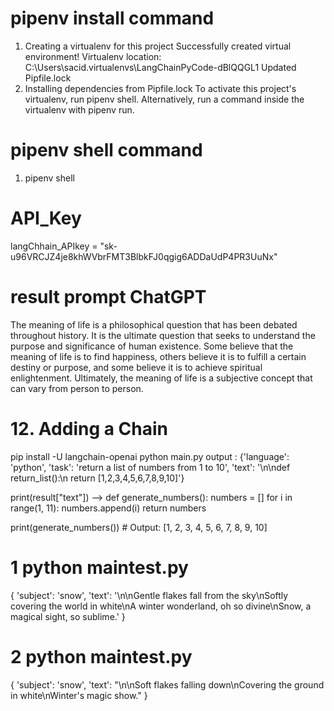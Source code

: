 
# pipenv install command

1. Creating a virtualenv for this project
Successfully created virtual environment!
Virtualenv location: C:\Users\sacid\.virtualenvs\LangChainPyCode-dBlQQGL1
Updated Pipfile.lock
2. Installing dependencies from Pipfile.lock
To activate this project's virtualenv, run pipenv shell.
Alternatively, run a command inside the virtualenv with pipenv run.

# pipenv shell command

1. pipenv shell

# API_Key

langChhain_APIkey = "sk-u96VRCJZ4je8khWVbrFMT3BlbkFJ0qgig6ADDaUdP4PR3UuNx"

# result prompt ChatGPT

The meaning of life is a philosophical question that has been debated throughout history. It is the ultimate question that seeks to understand the purpose and significance of human existence. Some believe that the meaning of life is to find happiness, others believe it is to fulfill a certain destiny or purpose, and some believe it is to achieve spiritual enlightenment. Ultimately, the meaning of life is a subjective concept that can vary from person to person.

# 12. Adding a Chain

pip install -U langchain-openai
python main.py
output : {'language': 'python', 'task': 'return a list of numbers from 1 to 10', 'text': '\n\ndef return_list():\n
   return [1,2,3,4,5,6,7,8,9,10]'}

print(result["text"]) --> def generate_numbers():
    numbers = []
    for i in range(1, 11):
        numbers.append(i)
    return numbers

print(generate_numbers()) # Output: [1, 2, 3, 4, 5, 6, 7, 8, 9, 10]

# 1 python maintest.py

{
    'subject': 'snow',
    'text': '\n\nGentle flakes fall from the sky\nSoftly
            covering the world in white\nA winter wonderland,
            oh so divine\nSnow, a magical sight, so sublime.'
}

# 2 python maintest.py

{
    'subject': 'snow',
    'text': "\n\nSoft flakes falling down\nCovering the ground in
            white\nWinter's magic show."
}
